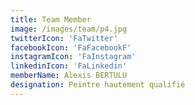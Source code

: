 ```yaml
---
title: Team Member
image: /images/team/p4.jpg
twitterIcon: 'FaTwitter'
facebookIcon: 'FaFacebookF'
instagramIcon: 'FaInstagram'
linkedinIcon: 'FaLinkedin'
memberName: Alexis BERTULU
designation: Peintre hautement qualifié
---
```

